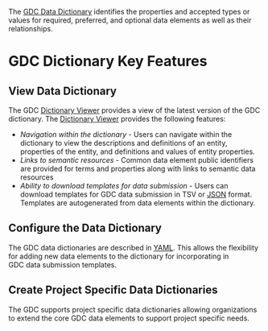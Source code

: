 The [GDC Data Dictionary](http://gdc-docs.nci.nih.gov/Dictionary/) identifies the properties and accepted types or values for required, preferred, and optional data elements as well as their relationships.

# GDC Dictionary Key Features

## View Data Dictionary

The GDC [Dictionary Viewer](http://gdc-docs.nci.nih.gov/Data_Dictionary/) provides a view of the latest version of the GDC dictionary. The [Dictionary Viewer](http://gdc-docs.nci.nih.gov/Data_Dictionary/) provides the following features:

*   _Navigation within the dictionary_ - Users can navigate within the dictionary to view the descriptions and definitions of an entity, properties of the entity, and definitions and values of entity properties.
*   _Links to semantic resources_ - Common data element public identifiers are provided for terms and properties along with links to semantic data resources
*   _Ability to download templates for data submission_ - Users can download templates for GDC data submission in TSV or [JSON](http://json-schema.org/) format. Templates are autogenerated from data elements within the dictionary.

## Configure the Data Dictionary

The GDC data dictionaries are described in [YAML](http://yaml.org/). This allows the flexibility for adding new data elements to the dictionary for incorporating in GDC data submission templates.

## Create Project Specific Data Dictionaries

The GDC supports project specific data dictionaries allowing organizations to extend the core GDC data elements to support project specific needs.
